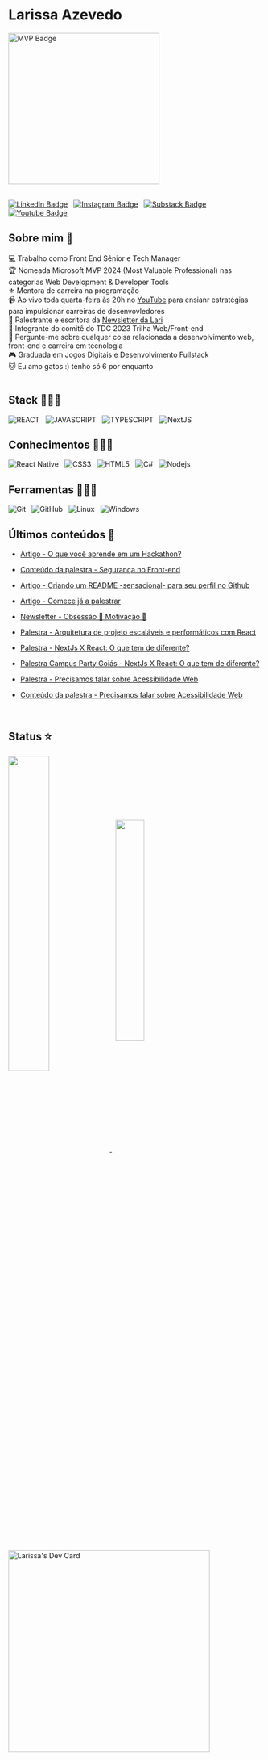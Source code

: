 # Larissa Azevedo

<img src="https://github.com/user-attachments/assets/bf52a09a-b688-4db9-86ad-05a2cf73cc2f" alt="MVP Badge" style="width: 300px;"/>
<br>
<br>

[![Linkedin Badge](https://img.shields.io/badge/Linkedin-323330?style=for-the-badge&logo=Linkedin&logoColor=blue)](https://www.linkedin.com/in/larissasazevedo/) &nbsp;
[![Instagram Badge](https://img.shields.io/badge/Instagram-323330?style=for-the-badge&logo=instagram&logoColor=purple)](https://www.instagram.com/lari.sazevedo/) &nbsp;
[![Substack Badge](https://img.shields.io/badge/substack-323330?style=for-the-badge&logo=substack&logoColor=orange)](https://lariazevedo.substack.com/) &nbsp;
[![Youtube Badge](https://img.shields.io/badge/youtube-323330?style=for-the-badge&logo=youtube&logoColor=red)](https://www.youtube.com/@lari.sazevedo) &nbsp;
<br>
## Sobre mim 🎯

💻 Trabalho como Front End Sênior e Tech Manager <br>
🏆 Nomeada Microsoft MVP 2024 (Most Valuable Professional) nas categorias Web Development & Developer Tools <br>
⚜️ Mentora de carreira na programação <br>
📹 Ao vivo toda quarta-feira às 20h no [YouTube](https://www.youtube.com/@lari.sazevedo) para ensianr estratégias para impulsionar carreiras de desenvovledores <br>
🎤 Palestrante e escritora da [Newsletter da Lari](https://lariazevedo.substack.com/) <br>
🧊 Integrante do comitê do TDC 2023 Trilha Web/Front-end <br>
💬 Pergunte-me sobre qualquer coisa relacionada a desenvolvimento web, front-end e carreira em tecnologia <br>
🎮 Graduada em Jogos Digitais e Desenvolvimento Fullstack <br>
🐱 Eu amo gatos :) tenho só 6 por enquanto <br>
<br>


## Stack 👩🏻‍💻
![REACT](https://img.shields.io/badge/React-20232A?style=for-the-badge&logo=react&logoColor=61DAFB) &nbsp;
![JAVASCRIPT](https://img.shields.io/badge/JavaScript-323330?style=for-the-badge&logo=javascript&logoColor=F7DF1E) &nbsp;
![TYPESCRIPT](https://img.shields.io/badge/TypeScript-007ACC?style=for-the-badge&logo=typescript&logoColor=white) &nbsp;
![NextJS](https://img.shields.io/badge/-NextJs-black?style=for-the-badge&logo=next.js) &nbsp;
<br>
## Conhecimentos 👩🏻‍💻
![React Native](https://img.shields.io/badge/-React%20Native-%23282C34?style=for-the-badge&logo=react) &nbsp;
![CSS3](https://img.shields.io/badge/CSS3-1572B6?style=for-the-badge&logo=css3&logoColor=white) &nbsp;
![HTML5](https://img.shields.io/badge/HTML5-E34F26?style=for-the-badge&logo=html5&logoColor=white) &nbsp;
![C#](https://img.shields.io/badge/c%23-%23239120.svg?style=for-the-badge&logo=c-sharp&logoColor=white) &nbsp;
![Nodejs](https://img.shields.io/badge/-Nodejs-black?style=for-the-badge&logo=Node.js) &nbsp;
<br>

## Ferramentas 👩🏻‍💻
![Git](https://img.shields.io/badge/-git-black?style=for-the-badge&logo=Git) &nbsp;
![GitHub](https://img.shields.io/badge/github-%23121011.svg?logo=github&logoColor=white&style=for-the-badge) &nbsp;
![Linux](https://img.shields.io/badge/-Linux-16C60C?style=for-the-badge&logo=linux&logoColor=white) &nbsp;
![Windows](https://img.shields.io/badge/-Windows-00ADEF?style=for-the-badge&logo=windows&logoColor=white) &nbsp;
<br>

## Últimos conteúdos 📕

- [Artigo - O que você aprende em um Hackathon?](https://lariazevedo.substack.com/p/o-que-voce-aprende-em-um-hackathon)

- [Conteúdo da palestra - Segurança no Front-end](https://github.com/LarissaAzevedo/SegurancaNoFrontend/blob/main/RS23%20Seguran%C3%A7a%20no%20Front-end.pdf) 

- [Artigo - Criando um README -sensacional- para seu perfil no Github](https://www.linkedin.com/pulse/criando-um-readmemd-sensacional-para-seu-perfil-santos-de-azevedo/)

- [Artigo - Comece já a palestrar](https://dev.to/lariazevedo/comece-ja-a-palestrar-4pfd)

- [Newsletter - Obsessão 🥰 Motivação 😤](https://lariazevedo.substack.com/p/obsessao-motivacao-?s=w)

- [Palestra - Arquitetura de projeto escaláveis e performáticos com React](https://www.youtube.com/watch?v=sIg9KJk-jOY)

- [Palestra - NextJs X React: O que tem de diferente?](https://www.youtube.com/watch?v=gyg689Mezgw)

- [Palestra Campus Party Goiás - NextJs X React: O que tem de diferente?](https://youtu.be/DKcoUtL0UIc)

- [Palestra - Precisamos falar sobre Acessibilidade Web](https://youtu.be/HSo8lIzbdGA)

- [Conteúdo da palestra - Precisamos falar sobre Acessibilidade Web](https://github.com/LarissaAzevedo/AcessibilidadeWeb)


<br>

## Status ⭐
<a href="https://github.com/anuraghazra/github-readme-stats">
  <img align="center" width='40%' src="https://github-readme-stats.vercel.app/api?username=LarissaAzevedo&show_icons=true&theme=onedark" />
</a> &nbsp; 
<a href="https://github.com/anuraghazra/github-readme-stats">
  <img align="center" width='33.5%'  src="https://github-readme-stats.vercel.app/api/top-langs/?username=LarissaAzevedo&layout=compact&theme=onedark"/>  
</a>

<a href="https://app.daily.dev/lariazevedo"><img src="https://api.daily.dev/devcards/a6f433c8c780480ea3c3296f29cc1a73.png?r=pdw" width="400" alt="Larissa's Dev Card"/></a>
